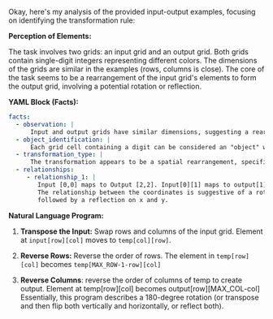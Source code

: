 Okay, here's my analysis of the provided input-output examples, focusing on identifying the transformation rule:

**Perception of Elements:**

The task involves two grids: an input grid and an output grid. Both grids contain single-digit integers representing different colors. The dimensions of the grids are similar in the examples (rows, columns is close). The core of the task seems to be a rearrangement of the input grid's elements to form the output grid, involving a potential rotation or reflection.

**YAML Block (Facts):**


```yaml
facts:
  - observation: |
      Input and output grids have similar dimensions, suggesting a rearrangement of elements rather than adding or removing many.
  - object_identification: |
      Each grid cell containing a digit can be considered an "object" with a color property.
  - transformation_type: |
      The transformation appears to be a spatial rearrangement, specifically a rotation,reflection, or combination.
  - relationships:
     - relationship_1: |
        Input [0,0] maps to Output [2,2]. Input[0][1] maps to output[1][2].
        The relationship between the coordinates is suggestive of a rotation or a transpose
        followed by a reflection on x and y.
```


**Natural Language Program:**

1.  **Transpose the Input:** Swap rows and columns of the input grid. Element at `input[row][col]` moves to `temp[col][row]`.

2.  **Reverse Rows:** Reverse the order of rows.  The element in `temp[row][col]` becomes `temp[MAX_ROW-1-row][col]`

3. **Reverse Columns**: reverse the order of columns of temp to create output. Element at temp[row][col] becomes output[row][MAX_COL-col]
Essentially, this program describes a 180-degree rotation (or transpose and then flip both vertically and horizontally, or reflect both).

